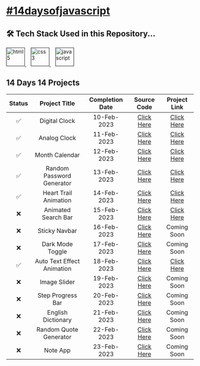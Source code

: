
  <h1><a href="https://twitter.com/Girl_WhoCode">
    #14daysofjavascript
  </a></h1>


## 🛠 Tech Stack Used in this Repository...
 <a href="" target="_blank"> <img src="https://camo.githubusercontent.com/c3a116928dc4560b0b08d4b4afe69b34844171f896529cc7572674965f2cd66c/68747470733a2f2f63646e2d69636f6e732d706e672e666c617469636f6e2e636f6d2f3132382f3137342f3137343835342e706e67" alt="html5" height="50" width="50"/> </a> 
   &nbsp;&nbsp;
 <a href="" target="_blank"> <img src="https://camo.githubusercontent.com/19245ec17eda7364486b88211a4f9893001661c78d384430843df7584f30ec4e/68747470733a2f2f63646e2d69636f6e732d706e672e666c617469636f6e2e636f6d2f3132382f3733322f3733323139302e706e67" alt="css3" height="50" width="50"/> </a>
   &nbsp;&nbsp;
  <a href="" target="_blank"> <img src="https://camo.githubusercontent.com/c5b45f4b07364324947b8a0cb15e93ff32890d94321295fb8254aa06d1c5dc55/68747470733a2f2f63646e2d69636f6e732d706e672e666c617469636f6e2e636f6d2f3132382f353936382f353936383239322e706e67" alt="javascript" height="50" width="50"/> </a>
  

## 14 Days 14 Projects

| Status | Project Title | Completion Date | Source Code | Project Link |
|:-: | :-:           |:-:              | :-:         | :-:          |
| ✅ | Digital Clock             | 10-Feb-2023 | [Click Here](https://github.com/Raj210Kumari/14DaysOfJavascript/tree/main/Digital%20Clock) | [Click Here](https://digital-clock1o1.netlify.app/) |
| ✅ | Analog Clock              | 11-Feb-2023 | [Click Here](https://github.com/Raj210Kumari/14DaysOfJavascript/tree/main/Analog%20Clock) | [Click Here](https://analog-clock007.netlify.app/)    |
| ✅ | Month Calendar            | 12-Feb-2023 | [Click Here](https://github.com/Raj210Kumari/14DaysOfJavascript/tree/main/Month%20Calendar) | [Click Here](https://month-calendar007.netlify.app/)    |
| ✅ | Random Password Generator | 13-Feb-2023 | [Click Here](https://github.com/Raj210Kumari/14DaysOfJavascript/tree/main/Random%20Password%20Generator) | [Click Here](https://random-password-gen007.netlify.app/) |
| ✅ | Heart Trail Animation     | 14-Feb-2023 | [Click Here](https://github.com/Raj210Kumari/14DaysOfJavascript/tree/main/Heart%20Trail%20Animation) | [Click Here](https://heart-trail-animation007.netlify.app/)    |
| ❌ | Animated Search Bar       | 15-Feb-2023 | [Click Here](https://github.com/Raj210Kumari/14DaysOfJavascript/tree/main/Animated%20Search%20Bar) | [Click Here](https://heart-trail-animation007.netlify.app/)    |
| ❌ | Sticky Navbar             | 16-Feb-2023 | [Click Here](https://github.com/Raj210Kumari/14DaysOfJavascript/tree/main/Sticky%20Navbar) | Coming Soon    |
| ❌ | Dark Mode Toggle          | 17-Feb-2023 | [Click Here](https://github.com/Raj210Kumari/14DaysOfJavascript/tree/main/Dark%20Mode%20Toggle) | Coming Soon    |
| ✅ | Auto Text Effect Animation| 18-Feb-2023 | [Click Here](https://github.com/Raj210Kumari/14DaysOfJavascript/tree/main/Auto%20Text%20Effect%20Animation) |[Click Here](https://animated-text007.netlify.app/)|
| ❌ | Image Slider              | 19-Feb-2023 | [Click Here](https://github.com/Raj210Kumari/14DaysOfJavascript/tree/main/Image%20Slider) | Coming Soon    |
| ❌ | Step Progress Bar         | 20-Feb-2023 | [Click Here](https://github.com/Raj210Kumari/14DaysOfJavascript/tree/main/Step%20Progress%20Bar) | Coming Soon    |
| ❌ | English Dictionary        | 21-Feb-2023 | [Click Here](https://github.com/Raj210Kumari/14DaysOfJavascript/tree/main/English%20Dictionary) | Coming Soon    |
| ❌ | Random Quote Generator    | 22-Feb-2023 | [Click Here](https://github.com/Raj210Kumari/14DaysOfJavascript/tree/main/Random%20Quote%20Generator) | Coming Soon    |
| ❌ | Note App                  | 23-Feb-2023 | [Click Here](https://github.com/Raj210Kumari/14DaysOfJavascript/tree/main/Note%20App) | Coming Soon    |

